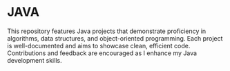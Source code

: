 # JAVA
This repository features Java projects that demonstrate proficiency in algorithms, data structures, and object-oriented programming. Each project is well-documented and aims to showcase clean, efficient code. Contributions and feedback are encouraged as I enhance my Java development skills.
